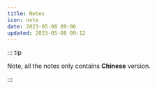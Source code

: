 ```yaml
---
title: Notes
icon: note
date: 2023-05-08 09:06
updated: 2023-05-08 09:12
---
```


::: tip

Note, all the notes only contains **Chinese** version.

:::